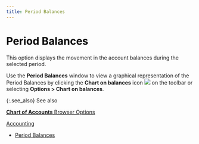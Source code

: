 ```yaml
---
title: Period Balances
---
```


# <font style="color: #000000;" color="#000000">Period Balances</font>


This option displays the movement in the account balances during the  selected period.


Use the **Period Balances** window  to view a graphical representation of the Period Balances by clicking  the **Chart on balances** icon ![]({{site.sc_baseurl}}/img/setup_chart_icon.gif) on the toolbar or selecting **Options 
 &gt; Chart on balances**.


{:.see_also}
See also


[**Chart of Accounts** Browser Options]({{site.sc_baseurl}}/options/acc-info/coa/setup-coa/browser_options_coa.html)


<font style="color: #008000;" color="#008000"><a href="{{site.acc_chm}}/accounting-balances/period-balances/period_balances.html">Accounting 
 - Period Balances</a></font>
